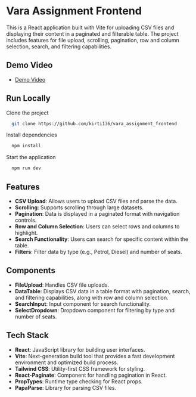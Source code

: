 
# Vara Assignment Frontend

This is a React application built with Vite for uploading CSV files and displaying their content in a paginated and filterable table. The project includes features for file upload, scrolling, pagination, row and column selection, search, and filtering capabilities.

## Demo Video

 - [Demo Video](https://drive.google.com/file/d/14bcX8HvBF7nJn0odNx6jeeHQan0g3rFt/view?usp=sharing)

## Run Locally

Clone the project

```bash
  git clone https://github.com/kirti136/vara_assignment_frontend
```

Install dependencies

```bash
  npm install
```

Start the application

```bash
  npm run dev
```

## Features
- **CSV Upload**: Allows users to upload CSV files and parse the data.
- **Scrolling**: Supports scrolling through large datasets.
- **Pagination**: Data is displayed in a paginated format with navigation controls.
- **Row and Column Selection**: Users can select rows and columns to highlight.
- **Search Functionality**: Users can search for specific content within the table.
- **Filters**: Filter data by type (e.g., Petrol, Diesel) and number of seats.

## Components
- **FileUpload**: Handles CSV file uploads.
- **DataTable**: Displays CSV data in a table format with pagination, search, and filtering capabilities, along with row and column selection.
- **SearchInput**: Input component for search functionality.
- **SelectDropdown**: Dropdown component for filtering by type and number of seats.

## Tech Stack
- **React**: JavaScript library for building user interfaces.
- **Vite**: Next-generation build tool that provides a fast development environment and optimized build process.
- **Tailwind CSS**: Utility-first CSS framework for styling.
- **React-Paginate**: Component for handling pagination in React.
- **PropTypes**: Runtime type checking for React props.
- **PapaParse**: Library for parsing CSV files.

